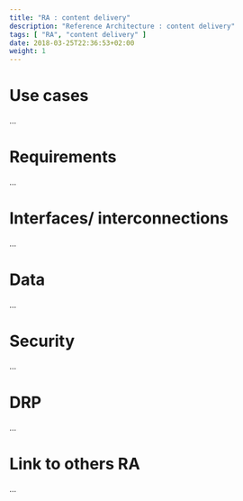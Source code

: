 ```yaml
---
title: "RA : content delivery"
description: "Reference Architecture : content delivery"
tags: [ "RA", "content delivery" ]
date: 2018-03-25T22:36:53+02:00
weight: 1
---
```

# Use cases

...

# Requirements

...

# Interfaces/ interconnections 

...

# Data

...

# Security 

...

# DRP

...

# Link to others RA 

...